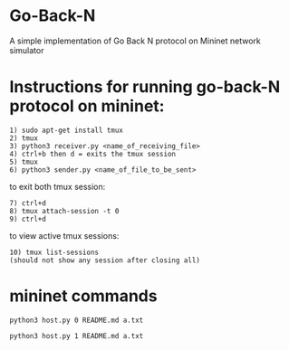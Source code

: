# Go-Back-N
A simple implementation of Go Back N protocol on Mininet network simulator


# Instructions for running go-back-N protocol on mininet:
```
1) sudo apt-get install tmux
2) tmux
3) python3 receiver.py <name_of_receiving_file>
4) ctrl+b then d = exits the tmux session
5) tmux
6) python3 sender.py <name_of_file_to_be_sent>
```

to exit both tmux session:
```
7) ctrl+d
8) tmux attach-session -t 0
9) ctrl+d
```

to view active tmux sessions:
```
10) tmux list-sessions
(should not show any session after closing all)
```

# mininet commands
```
python3 host.py 0 README.md a.txt

python3 host.py 1 README.md a.txt
```